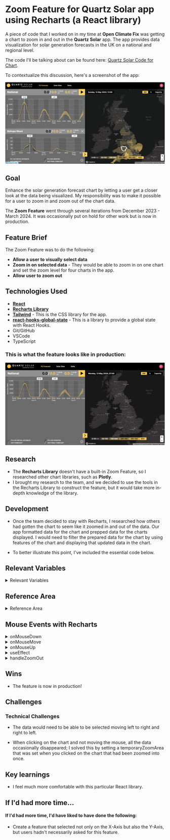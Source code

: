 # Zoom Feature for Quartz Solar app using Recharts (a React library)

A piece of code that I worked on in my time at **Open Climate Fix** was getting a chart to zoom in and out in the **Quartz Solar** app. The app provides data visualization for solar generation forecasts in the UK on a national and regional level. 

The code I'll be talking about can be found here: [Quartz Solar Code for Chart](https://github.com/openclimatefix/quartz-frontend/blob/main/apps/nowcasting-app/components/charts/remix-line.tsx). 

To contextualize this discussion, here's a screenshot of the app: 

![](src/images/Screenshot%202024-05-13%20at%2017.07.22.png)

## Goal 
Enhance the solar generation forecast chart by letting a user get a closer look at the data being visualized. My responsibility was to make it possible for a user to zoom in and zoom out of the chart data.  

The **Zoom Feature** went through several iterations from December 2023 - March 2024. It was occasionally put on hold for other work but is now in production. 

## Feature Brief 

The Zoom Feature was to do the following:

* **Allow a user to visually select data** 
* **Zoom in on selected data** - They would be able to zoom in on one chart and set the zoom level for four charts in the app.
* **Allow user to zoom out**

## **Technologies** Used

- **[React](https://reactjs.org/)** 
- **[Recharts Library](https://recharts.org/en-US)**
- **[Tailwind](https://tailwindcss.com/)** - This is the CSS library for the app.
- **[react-hooks-global-state](https://www.npmjs.com/package/react-hooks-global-state)** - This is a library to provide a global state with React Hooks.
- Git/GitHub
- VSCode
- TypeScript 

### This is what the feature looks like in production: 
![](src/images/May-13-2024%2018-06-12.gif)


## Research 
* The **Recharts Library** doesn't have a built-in Zoom Feature, so I researched other chart libraries, such as **Plotly**. 
* I brought my research to the team, and we decided to use the tools in the Recharts Library to construct the feature, but it would take more in-depth knowledge of the library. 

## Development

* Once the team decided to stay with Recharts, I researched how others had gotten the chart to seem like it zoomed in and out of the data. Our app formatted data for the chart and prepped data for the charts displayed. I would need to filter the prepared data for the chart by using features of the chart and displaying that updated data in the chart.  

* To better illustrate this point, I've included the essential code below. 

## Relevant Variables 

<details>
<summary>Relevant Variables</summary>

```

  const preppedData = data.sort((a, b) => a.formattedDate.localeCompare(b.formattedDate));
  const defaultZoom = { x1: "", x2: "" };
  const [filteredPreppedData, setFilteredPreppedData] = useState(preppedData);
  const [globalZoomArea, setGlobalZoomArea] = useGlobalState("globalZoomArea");
  const [globalIsZooming, setGlobalIsZooming] = useGlobalState("globalChartIsZooming");
  const [globalIsZoomed, setGlobalIsZoomed] = useGlobalState("globalChartIsZoomed");
  const [temporaryZoomArea, setTemporaryZoomArea] = useState(defaultZoom);

```
</details>


## Reference Area

<details>
<summary>Reference Area</summary>

```
{zoomEnabled && globalIsZooming && (
            <ReferenceArea
              x1={globalZoomArea?.x1}
              x2={globalZoomArea?.x2}
              fill="#FFD053"
              fillOpacity={0.3}
              xAxisId={"x-axis"}
              yAxisId={"y-axis"}
            />
          )}

```
</details>

## Mouse Events with Recharts
<details>
<summary>onMouseDown</summary>

```
onMouseDown={(e?: { activeLabel?: string }) => {
            if (!zoomEnabled) return;
            setTemporaryZoomArea(globalZoomArea);
            setGlobalIsZooming(true);
            let xValue = e?.activeLabel;
            if (typeof xValue === "string" && xValue.length > 0) {
              setGlobalZoomArea({ x1: xValue, x2: xValue });
            }
          }}
```
</details>

<details>
<summary>onMouseMove</summary>

```
onMouseMove={(e?: { activeLabel?: string }) => {
            if (!zoomEnabled) return;

            if (globalIsZooming) {
              let xValue = e?.activeLabel;
              if (!xValue) return;
              setGlobalZoomArea((zoom) => ({ ...zoom, x2: xValue || "" }));
            }
          }}

```
</details>
 
<details>
<summary>onMouseUp</summary>

```
onMouseUp={(e?: { activeLabel?: string }) => {
            if (!zoomEnabled) return;

            if (globalIsZooming) {
              if (globalZoomArea.x1 === globalZoomArea.x2 && e?.activeLabel && setTimeOfInterest) {
                setGlobalZoomArea(temporaryZoomArea);
                setTimeOfInterest(e?.activeLabel);
              } else if (globalZoomArea?.x1?.length && globalZoomArea?.x2?.length) {
                let { x1 } = globalZoomArea;
                let x2 = e?.activeLabel || "";
                if (x1 > x2) {
                  [x1, x2] = [x2, x1];
                }
                setGlobalZoomArea({ x1, x2 });
                setGlobalIsZoomed(true);
              }
              setGlobalIsZooming(false);
            }
          }}

```
</details>

<details>
<summary>useEffect</summary>

```
useEffect(() => {
    if (!zoomEnabled) return;

    if (!globalIsZooming) {
      const { x1, x2 } = globalZoomArea;

      if (!x1 || !x2) return;

      const dataInAreaRange = preppedData.filter(
        (d) => d?.formattedDate >= x1 && d?.formattedDate <= x2
      );
      setFilteredPreppedData(dataInAreaRange);
      setGlobalZoomArea({ x1: "", x2: "" });
    }
  }, [globalZoomArea, globalIsZooming, preppedData, zoomEnabled]);

```
</details>

<details>
<summary>handleZoomOut</summary>

```

function handleZoomOut() {
    setGlobalIsZoomed(false);
    setFilteredPreppedData(preppedData);
  }

```
</details>


## Wins

* The feature is now in production! 

## Challenges

### Technical Challenges

* The data would need to be able to be selected moving left to right and right to left.

* When clicking on the chart and not moving the mouse, all the data occasionally disappeared; I solved this by setting a temporaryZoomArea that was set when you clicked on the chart that had been zoomed into once. 
    
## Key learnings 
* I feel much more comfortable with this particular React library. 

## If I'd had more time...

#### If I'd had more time, I'd have liked to have done the following: 

- Create a feature that selected not only on the X-Axis but also the Y-Axis, but users hadn't necessarily asked for this feature.  





